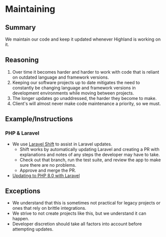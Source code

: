 # Maintaining

## Summary
We maintain our code and keep it updated whenever Highland is working on it.

## Reasoning
1. Over time it becomes harder and harder to work with code that is reliant on outdated language and framework versions.
2. Keeping our software projects up to date mitigates the need to constantly be changing language and framework versions in development environments while moving between projects.
3. The longer updates go unaddressed, the harder they become to make.
4. Client's will almost never make code maintenance a priority, so we must. 

## Example/Instructions

### PHP & Laravel
* We use [Laravel Shift](https://laravelshift.com/) to assist in Laravel updates. 
  * Shift works by automatically updating Laravel and creating a PR with explanations and notes of any steps the developer may have to take.
  * Check out that branch, run the test suite, and review the app to make sure there are no problems.
  * Approve and merge the PR. 
* [Updating to PHP 8.0 with Laravel](https://blog.laravel.com/laravel-php-8-support)

## Exceptions
* We understand that this is sometimes not practical for legacy projects or ones that rely on brittle integrations.
* We strive to not create projects like this, but we understand it can happen.
* Developer discretion should take all factors into account before attempting updates.